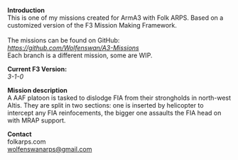 <b>Introduction</b><br/>
This is one of my missions created for ArmA3 with Folk ARPS. Based on a customized version of the F3 Mission Making Framework.<br/><br/>
The missions can be found on GitHub:<br/>
<i>https://github.com/Wolfenswan/A3-Missions</i><br/>
Each branch is a different mission, some are WIP.<br/>

<b>Current F3 Version:</b><br/>
<i>3-1-0</i>

<b>Mission description</b><br/>
A AAF platoon is tasked to dislodge FIA from their strongholds in north-west Altis. They are split in two sections: one is inserted by helicopter to intercept any FIA reinfocements, the bigger one assaults the FIA head on with MRAP support.

<b>Contact</b><br/>
folkarps.com<br/>
wolfenswanarps@gmail.com<br/>